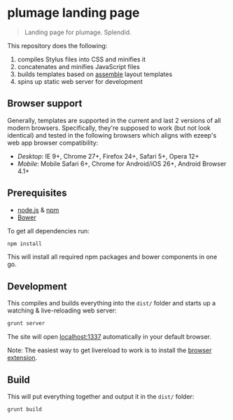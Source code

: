 # plumage landing page

> Landing page for plumage. Splendid.

This repository does the following:

1. compiles Stylus files into CSS and minifies it
2. concatenates and minifies JavaScript files
3. builds templates based on [assemble](http://assemble.io) layout templates
4. spins up static web server for development

## Browser support

Generally, templates are supported in the current and last 2 versions of all modern browsers. Specifically, they're supposed to work (but not look identical) and tested in the following browsers which aligns with ezeep's web app browser compatibility:

- *Desktop*: IE 9+, Chrome 27+, Firefox 24+, Safari 5+, Opera 12+
- *Mobile*: Mobile Safari 6+, Chrome for Android/iOS 26+, Android Browser 4.1+

## Prerequisites

- [node.js](http://nodejs.org/) & [npm](https://npmjs.org/)
- [Bower](http://bower.io/)


To get all dependencies run:
```bash
npm install
```

This will install all required npm packages and bower components in one go.


## Development

This compiles and builds everything into the `dist/` folder and starts up a watching & live-reloading web server:

```bash
grunt server
```

The site will open [localhost:1337](http://localhost:1337) automatically in your default browser.

Note: The easiest way to get livereload to work is to install the [browser extension](http://feedback.livereload.com/knowledgebase/articles/86242-how-do-i-install-and-use-the-browser-extensions-).


## Build

This will put everything together and output it in the `dist/` folder:

```bash
grunt build
```
